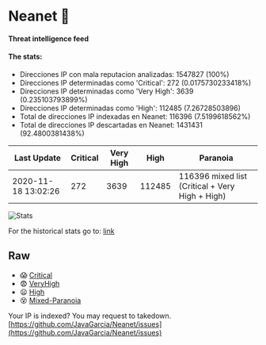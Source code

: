 # Neanet :hocho:
#### Threat intelligence feed
#### The stats:

- Direcciones IP con mala reputacion analizadas: 1547827 (100%)
- Direcciones IP determinadas como 'Critical':  272 (0.0175730233418%)
- Direcciones IP determinadas como 'Very High':  3639 (0.235103793899%)
- Direcciones IP determinadas como 'High':  112485 (7.26728503896)
- Total de direcciones IP indexadas en Neanet:  116396 (7.5199618562%)
- Total de direcciones IP descartadas en Neanet:  1431431 (92.4800381438%)

| Last Update | Critical | Very High | High | Paranoia |
| --- | --- | --- | --- | --- |
| 2020-11-18 13:02:26 | 272 | 3639 | 112485 | 116396 mixed list (Critical + Very High + High)|

![Stats](https://docs.google.com/spreadsheets/d/e/2PACX-1vSnaNMIXVabIpDJjufMlzH7poXnshF3mgd8Is1g9ytUEzVsP5my4Trn8f-xkoLLQ38xpL3HtmUexLo6/pubchart?oid=501124687&format=image)

For the historical stats go to: [link](/stats.csv)
## Raw
- :scream: [Critical](https://raw.githubusercontent.com/JavaGarcia/Neanet/master/blacklists/neanet_critical.txt)
- :fearful: [VeryHigh](https://raw.githubusercontent.com/JavaGarcia/Neanet/master/blacklists/neanet_veryHigh.txtt)
- :frowning: [High](https://raw.githubusercontent.com/JavaGarcia/Neanet/master/blacklists/neanet_high.txt)
- :dizzy_face: [Mixed-Paranoia](https://raw.githubusercontent.com/JavaGarcia/Neanet/master/blacklists/neanet_all.txt)


Your IP is indexed? You may request to takedown. [https://github.com/JavaGarcia/Neanet/issues](https://github.com/JavaGarcia/Neanet/issues)























































































































































































































































































































































































































































































































































































































































































































































































































































































































































































































































































































































































































































































































































































































































































































































































































































































































































































































































































































































































































































































































































































































































































































